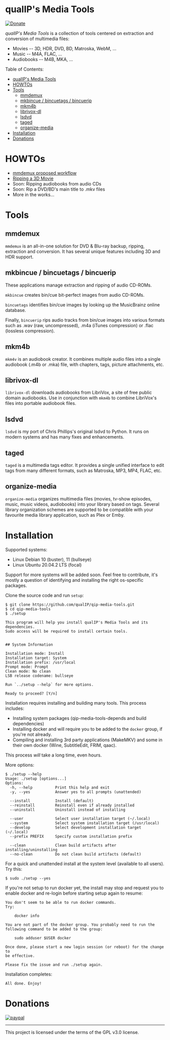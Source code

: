 # qualIP's Media Tools

[![Donate](https://img.shields.io/badge/Donate-PayPal-green.svg)](https://www.paypal.com/biz/fund?id=4CZC3J57FXJVE)

*qualIP's Media Tools* is a collection of tools centered on extraction and conversion of multimedia files:

  - Movies -- 3D, HDR, DVD, BD, Matroska, WebM, ...
  - Music -- M4A, FLAC, ...
  - Audiobooks -- M4B, MKA, ...

Table of Contents:
<!--ts-->
* [qualIP's Media Tools](#qualips-media-tools)
* [HOWTOs](#howtos)
* [Tools](#tools)
   * [mmdemux](#mmdemux)
   * [mkbincue / bincuetags / bincuerip](#mkbincue--bincuetags--bincuerip)
   * [mkm4b](#mkm4b)
   * [librivox-dl](#librivox-dl)
   * [lsdvd](#lsdvd)
   * [taged](#taged)
   * [organize-media](#organize-media)
* [Installation](#installation)
* [Donations](#donations)
<!--te-->

# HOWTOs

  - [mmdemux proposed workflow](doc/HOWTO-mmdemux-workflow.md)
  - [Ripping a 3D Movie](doc/HOWTO-rip-3D-movie.md)
  - Soon: Ripping audiobooks from audio CDs
  - Soon: Rip a DVD/BD's main title to .mkv files
  - More in the works...

# Tools

## mmdemux

`mmdemux` is an all-in-one solution for DVD &amp; Blu-ray backup, ripping, extraction and conversion.
It has several unique features including 3D and HDR support.


## mkbincue / bincuetags / bincuerip

These applications manage extraction and ripping of audio CD-ROMs.

`mkbincue` creates bin/cue bit-perfect images from audio CD-ROMs.

`bincuetags` identifies bin/cue images by looking up the MusicBrainz online database.

Finally, `bincuerip` rips audio tracks from bin/cue images into various formats
such as .wav (raw, uncompressed), .m4a (iTunes compression) or .flac (lossless
compression).


## mkm4b

`mkm4v` is an audiobook creator. It combines multiple audio files into a single
audiobook (.m4b or .mka) file, with chapters, tags, picture attachments, etc.


## librivox-dl

`librivox-dl` downloads audiobooks from LibriVox, a site of free public domain
audiobooks. Use in conjunction with `mkm4b` to combine LibriVox's files into
portable audiobook files.


## lsdvd

`lsdvd` is my port of Chris Phillips's original lsdvd to Python. It runs on modern systems and has many fixes and enhancements.


## taged

`taged` is a multimedia tags editor. It provides a single unified interface to edit tags from many different formats, such as Matroska, MP3, MP4, FLAC, etc.


## organize-media

`organize-media` organizes multimedia files (movies, tv-show episodes, music, music
videos, audiobooks) into your library based on tags. Several library
organization schemes are supported to be compatible with your favourite media
library application, such as Plex or Emby.


# Installation

Supported systems:

  - Linux Debian 10 (buster), 11 (bullseye)
  - Linux Ubuntu 20.04.2 LTS (focal)

Support for more systems will be added soon. Feel free to contribute, it's
mostly a question of identifying and installing the right os-specific
packages.

Clone the source code and run `setup`:

    $ git clone https://github.com/qualIP/qip-media-tools.git
    $ cd qip-media-tools
    $ ./setup

    This program will help you install qualIP's Media Tools and its
    dependencies.
    Sudo access will be required to install certain tools.


    ## System Information

    Installation mode: Install
    Installation target: System
    Installation prefix: /usr/local
    Prompt mode: Prompt
    Clean mode: No clean
    LSB release codename: bullseye

    Run `../setup --help` for more options.

    Ready to proceed? [Y/n]

Installation requires installing and building many tools. This process includes:

  - Installing system packages (qip-media-tools-depends and build dependencies)
  - Installing docker and will require you to be added to the `docker` group,
    if you're not already.
  - Compiling and installing 3rd party applications (MakeMKV) and some in their
    own docker (Wine, SubtitleEdit, FRIM, qaac).

This process *will* take a long time, even hours.

More options:

    $ ./setup --help
    Usage: ./setup [options...]
    Options:
      -h, --help          Print this help and exit
      -y, --yes           Answer yes to all prompts (unattended)

      --install           Install (default)
      --reinstall         Reinstall even if already installed
      --uninstall         Uninstall instead of installing

      --user              Select user installation target (~/.local)
      --system            Select system installation target (/usr/local)
      --develop           Select development installation target (~/.local)
      --prefix PREFIX     Specify custom installation prefix

      --clean             Clean build artifacts after installing/uninstalling
      --no-clean          Do not clean build artifacts (default)

For a quick and unattended install at the system level (available to all users). Try this:

    $ sudo ./setup --yes

If you're not setup to run docker yet, the install may stop and request you to
enable docker and re-login before starting setup again to resume:

    You don't seem to be able to run docker commands.
    Try:

        docker info

    You are not part of the docker group. You probably need to run the
    following command to be added to the group:

        sudo adduser $USER docker

    Once done, please start a new login session (or reboot) for the change to
    be effective.

    Please fix the issue and run ./setup again.

Installation completes:

    All done. Enjoy!

# Donations

[![paypal](https://www.paypalobjects.com/en_US/i/btn/btn_donateCC_LG.gif)](https://www.paypal.com/biz/fund?id=4CZC3J57FXJVE)

---

This project is licensed under the terms of the GPL v3.0 license.
